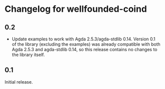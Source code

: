 # Changelog for wellfounded-coind

## 0.2

- Update examples to work with Agda 2.5.3/agda-stdlib 0.14. Version 0.1 of
  the library (excluding the examples) was already compatible with both Agda
  2.5.3 and agda-stdlib 0.14, so this release contains no changes to the
  library itself.

## 0.1

Initial release.
